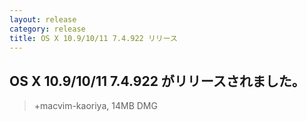 ```yaml
---
layout: release
category: release
title: OS X 10.9/10/11 7.4.922 リリース
---
```

## OS X 10.9/10/11 7.4.922 がリリースされました。

> +macvim-kaoriya, 14MB DMG

